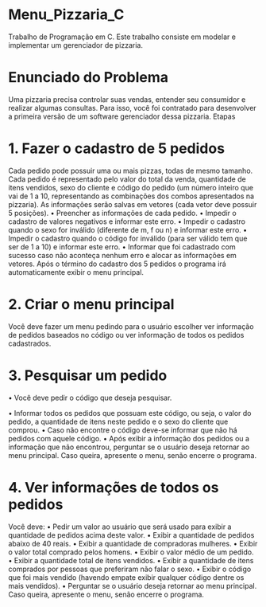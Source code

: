 # Menu_Pizzaria_C
Trabalho de Programação em C. Este trabalho consiste em modelar e implementar um gerenciador de pizzaria.

# Enunciado do Problema
Uma pizzaria precisa controlar suas vendas, entender seu consumidor e realizar
algumas consultas. Para isso, você foi contratado para desenvolver a primeira
versão de um software gerenciador dessa pizzaria.
Etapas

# 1. Fazer o cadastro de 5 pedidos
Cada pedido pode possuir uma ou mais pizzas, todas de mesmo tamanho.
Cada pedido é representado pelo valor do total da venda, quantidade de itens
vendidos, sexo do cliente e código do pedido (um número inteiro que vai de 1 a
10, representando as combinações dos combos apresentados na pizzaria). As
informações serão salvas em vetores (cada vetor deve possuir 5 posições).
• Preencher as informações de cada pedido.
• Impedir o cadastro de valores negativos e informar este erro.
• Impedir o cadastro quando o sexo for inválido (diferente de m, f ou n) e
informar este erro.
• Impedir o cadastro quando o código for inválido (para ser válido tem que
ser de 1 a 10) e informar este erro.
• Informar que foi cadastrado com sucesso caso não aconteça nenhum erro
e alocar as informações em vetores.
Após o término do cadastro dos 5 pedidos o programa irá automaticamente
exibir o menu principal.

# 2. Criar o menu principal
Você deve fazer um menu pedindo para o usuário escolher ver informação de
pedidos baseados no código ou ver informação de todos os pedidos
cadastrados.

# 3. Pesquisar um pedido
• Você deve pedir o código que deseja pesquisar.

• Informar todos os pedidos que possuam este código, ou seja, o valor do
pedido, a quantidade de itens neste pedido e o sexo do cliente que
comprou.
• Caso não encontre o código deve-se informar que não há pedidos com
aquele código.
• Após exibir a informação dos pedidos ou a informação que não encontrou,
perguntar se o usuário deseja retornar ao menu principal. Caso queira,
apresente o menu, senão encerre o programa.

# 4. Ver informações de todos os pedidos
Você deve:
• Pedir um valor ao usuário que será usado para exibir a quantidade de
pedidos acima deste valor.
• Exibir a quantidade de pedidos abaixo de 40 reais.
• Exibir a quantidade de compradoras mulheres.
• Exibir o valor total comprado pelos homens.
• Exibir o valor médio de um pedido.
• Exibir a quantidade total de itens vendidos.
• Exibir a quantidade de itens comprados por pessoas que preferiram não
falar o sexo.
• Exibir o código que foi mais vendido (havendo empate exibir qualquer
código dentre os mais vendidos).
• Perguntar se o usuário deseja retornar ao menu principal. Caso queira,
apresente o menu, senão encerre o programa.

